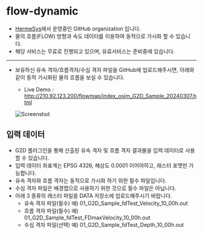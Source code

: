 # flow-dynamic
- [HermeSys](https://hermesys.cafe24.com/)에서 운영중인 GitHub organization 입니다.
- 물의 흐름(FLOW) 방향과 속도 데이터를 이용하여 동적으로 가시화 할 수 있습니다.
- 해당 서비스는 무료로 진행되고 있으며, 유료서비스는 준비중에 있습니다.

 ---
 

- 보유하신 유속 격자/흐름격자/수심 격자 파일을 GitHub에 업로드해주시면, 아래와 같이 동적 가시화된 물의 흐름을 보실 수 있습니다.

  - Live Demo : http://210.92.123.200/flowmap/index_osim_G2D_Sample_20240307.html
  
  ![Screenshot](/screenshots/Cheongmicheon_Dynamic_flow.gif?raw=true)

## 입력 데이터
- G2D 플러그인을 통해 산출된 유속 격자 및 흐름 격자 결과물을 입력 데이터로 사용할 수 있습니다. 
- 입력 데이터 좌표계는 EPSG 4326, 해상도 0.0001 이어야하고, 래스터 포맷만 가능합니다.
- 유속 격자와 흐름 격자는 동적으로 가시화 하기 위한 필수 파일입니다.
- 수심 격자 파일은 배경맵으로 사용하기 위한 것으로 필수 파일은 아닙니다.
- 아래 3 종류의 래스터 파일을 DATA 저장소에 업로드해주시기 바랍니다.
  - 유속 격자 파일(필수) 예) 01_G2D_Sample_fdTest_Velocity_10_00h.out
  - 흐름 격자 파일(필수) 예) 01_G2D_Sample_fdTest_FDmaxVelocity_10_00h.out
  - 수심 격자 파일(선택) 예) 01_G2D_Sample_fdTest_Depth_10_00h.out

